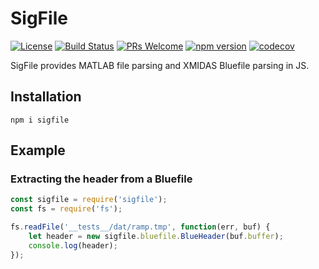 SigFile
======================

[![License](https://img.shields.io/badge/License-Apache%202.0-blue.svg)](https://opensource.org/licenses/Apache-2.0) [![Build Status](https://travis-ci.org/LGSInnovations/sigfile.svg?branch=master)](https://travis-ci.org/LGSInnovations/sigfile) [![PRs Welcome](https://img.shields.io/badge/PRs-welcome-brightgreen.svg)](.github/CONTRIBUTING.md#pull-requests) [![npm version](https://badge.fury.io/js/sigfile.svg)](https://badge.fury.io/js/sigfile) [![codecov](https://codecov.io/gh/LGSInnovations/sigfile/branch/master/graph/badge.svg)](https://codecov.io/gh/LGSInnovations/sigfile)

SigFile provides MATLAB file parsing and XMIDAS Bluefile parsing in JS.

## Installation

```
npm i sigfile
```

## Example

### Extracting the header from a Bluefile

```javascript
const sigfile = require('sigfile');
const fs = require('fs');

fs.readFile('__tests__/dat/ramp.tmp', function(err, buf) {
    let header = new sigfile.bluefile.BlueHeader(buf.buffer);
    console.log(header);
});
```

